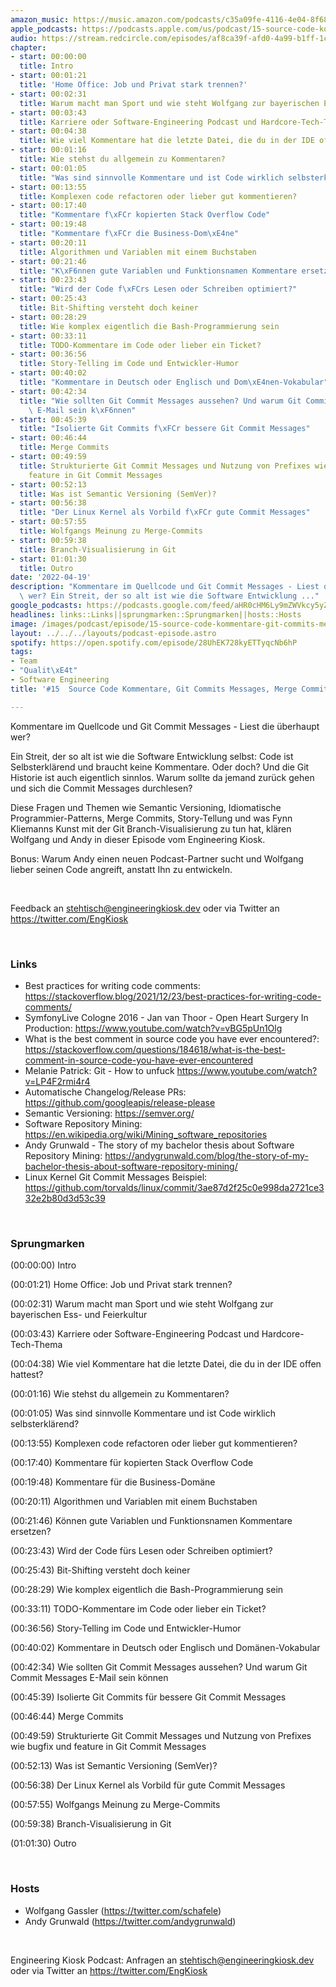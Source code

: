 ```yaml
---
amazon_music: https://music.amazon.com/podcasts/c35a09fe-4116-4e04-8f68-77d61b112e46/episodes/514b60e4-f920-4b57-9e7a-fb050f7c922d/engineering-kiosk-15-source-code-kommentare-git-commits-messages-merge-commits-und-branch-visualisierungs-kunst
apple_podcasts: https://podcasts.apple.com/us/podcast/15-source-code-kommentare-git-commits-messages-merge/id1603082924?i=1000557995942
audio: https://stream.redcircle.com/episodes/af8ca39f-afd0-4a99-b1ff-1cc11ab176ad/stream.mp3
chapter:
- start: 00:00:00
  title: Intro
- start: 00:01:21
  title: 'Home Office: Job und Privat stark trennen?'
- start: 00:02:31
  title: Warum macht man Sport und wie steht Wolfgang zur bayerischen Ess- und Feierkultur
- start: 00:03:43
  title: Karriere oder Software-Engineering Podcast und Hardcore-Tech-Thema
- start: 00:04:38
  title: Wie viel Kommentare hat die letzte Datei, die du in der IDE offen hattest?
- start: 00:01:16
  title: Wie stehst du allgemein zu Kommentaren?
- start: 00:01:05
  title: "Was sind sinnvolle Kommentare und ist Code wirklich selbsterkl\xE4rend?"
- start: 00:13:55
  title: Komplexen code refactoren oder lieber gut kommentieren?
- start: 00:17:40
  title: "Kommentare f\xFCr kopierten Stack Overflow Code"
- start: 00:19:48
  title: "Kommentare f\xFCr die Business-Dom\xE4ne"
- start: 00:20:11
  title: Algorithmen und Variablen mit einem Buchstaben
- start: 00:21:46
  title: "K\xF6nnen gute Variablen und Funktionsnamen Kommentare ersetzen?"
- start: 00:23:43
  title: "Wird der Code f\xFCrs Lesen oder Schreiben optimiert?"
- start: 00:25:43
  title: Bit-Shifting versteht doch keiner
- start: 00:28:29
  title: Wie komplex eigentlich die Bash-Programmierung sein
- start: 00:33:11
  title: TODO-Kommentare im Code oder lieber ein Ticket?
- start: 00:36:56
  title: Story-Telling im Code und Entwickler-Humor
- start: 00:40:02
  title: "Kommentare in Deutsch oder Englisch und Dom\xE4nen-Vokabular"
- start: 00:42:34
  title: "Wie sollten Git Commit Messages aussehen? Und warum Git Commit Messages\
    \ E-Mail sein k\xF6nnen"
- start: 00:45:39
  title: "Isolierte Git Commits f\xFCr bessere Git Commit Messages"
- start: 00:46:44
  title: Merge Commits
- start: 00:49:59
  title: Strukturierte Git Commit Messages und Nutzung von Prefixes wie bugfix und
    feature in Git Commit Messages
- start: 00:52:13
  title: Was ist Semantic Versioning (SemVer)?
- start: 00:56:38
  title: "Der Linux Kernel als Vorbild f\xFCr gute Commit Messages"
- start: 00:57:55
  title: Wolfgangs Meinung zu Merge-Commits
- start: 00:59:38
  title: Branch-Visualisierung in Git
- start: 01:01:30
  title: Outro
date: '2022-04-19'
description: "Kommentare im Quellcode und Git Commit Messages - Liest die \xFCberhaupt\
  \ wer? Ein Streit, der so alt ist wie die Software Entwicklung ..."
google_podcasts: https://podcasts.google.com/feed/aHR0cHM6Ly9mZWVkcy5yZWRjaXJjbGUuY29tLzBlY2ZkZmQ3LWZkYTEtNGMzZC05NTE1LTQ3NjcyN2Y5ZGY1ZQ/episode/M2NhMGI4OWMtNzU0NS00MDNkLTg4NWQtZTk5ODFhNDYyYTll?sa=X&ved=0CAUQkfYCahcKEwi4xMSxj4L4AhUAAAAAHQAAAAAQNQ
headlines: links::Links||sprungmarken::Sprungmarken||hosts::Hosts
image: /images/podcast/episode/15-source-code-kommentare-git-commits-messages-merge-commits-und-branch-visualisierungs-kunst.jpg
layout: ../../../layouts/podcast-episode.astro
spotify: https://open.spotify.com/episode/28UhEK728kyETTyqcNb6hP
tags:
- Team
- "Qualit\xE4t"
- Software Engineering
title: '#15  Source Code Kommentare, Git Commits Messages, Merge Commits und Branch-Visualisierungs-Kunst'

---
```

<p>Kommentare im Quellcode und Git Commit Messages - Liest die überhaupt wer?</p><p>Ein Streit, der so alt ist wie die Software Entwicklung selbst: Code ist Selbsterklärend und braucht keine Kommentare. Oder doch? Und die Git Historie ist auch eigentlich sinnlos. Warum sollte da jemand zurück gehen und sich die Commit Messages durchlesen?</p><p>Diese Fragen und Themen wie Semantic Versioning, Idiomatische Programmier-Patterns, Merge Commits, Story-Tellung und was Fynn Kliemanns Kunst mit der Git Branch-Visualisierung zu tun hat, klären Wolfgang und Andy in dieser Episode vom Engineering Kiosk.</p><p>Bonus: Warum Andy einen neuen Podcast-Partner sucht und Wolfgang lieber seinen Code angreift, anstatt Ihn zu entwickeln.</p><p><br></p><p>Feedback an <a href="mailto:stehtisch@engineeringkiosk.dev" rel="nofollow">stehtisch@engineeringkiosk.dev</a> oder via Twitter an <a href="https://twitter.com/EngKiosk" rel="nofollow">https://twitter.com/EngKiosk</a></p><p><br></p><h3 id="links">Links</h3><ul><li>Best practices for writing code comments: <a href="https://stackoverflow.blog/2021/12/23/best-practices-for-writing-code-comments/" rel="nofollow">https://stackoverflow.blog/2021/12/23/best-practices-for-writing-code-comments/</a> </li><li>SymfonyLive Cologne 2016 - Jan van Thoor - Open Heart Surgery In Production: <a href="https://www.youtube.com/watch?v=vBG5pUn1Olg" rel="nofollow">https://www.youtube.com/watch?v=vBG5pUn1Olg</a></li><li>What is the best comment in source code you have ever encountered?: <a href="https://stackoverflow.com/questions/184618/what-is-the-best-comment-in-source-code-you-have-ever-encountered" rel="nofollow">https://stackoverflow.com/questions/184618/what-is-the-best-comment-in-source-code-you-have-ever-encountered</a></li><li>Melanie Patrick: Git - How to unfuck <a href="https://www.youtube.com/watch?v=LP4F2rmi4r4" rel="nofollow">https://www.youtube.com/watch?v=LP4F2rmi4r4</a></li><li>Automatische Changelog/Release PRs: <a href="https://github.com/googleapis/release-please" rel="nofollow">https://github.com/googleapis/release-please</a></li><li>Semantic Versioning: <a href="https://semver.org/" rel="nofollow">https://semver.org/</a></li><li>Software Repository Mining: <a href="https://en.wikipedia.org/wiki/Mining_software_repositories" rel="nofollow">https://en.wikipedia.org/wiki/Mining_software_repositories</a></li><li>Andy Grunwald - The story of my bachelor thesis about Software Repository Mining: <a href="https://andygrunwald.com/blog/the-story-of-my-bachelor-thesis-about-software-repository-mining/" rel="nofollow">https://andygrunwald.com/blog/the-story-of-my-bachelor-thesis-about-software-repository-mining/</a></li><li>Linux Kernel Git Commit Messages Beispiel: <a href="https://github.com/torvalds/linux/commit/3ae87d2f25c0e998da2721ce332e2b80d3d53c39" rel="nofollow">https://github.com/torvalds/linux/commit/3ae87d2f25c0e998da2721ce332e2b80d3d53c39</a></li></ul><p><br></p><h3 id="sprungmarken">Sprungmarken</h3><p>(00:00:00) Intro</p><p>(00:01:21) Home Office: Job und Privat stark trennen?</p><p>(00:02:31) Warum macht man Sport und wie steht Wolfgang zur bayerischen Ess- und Feierkultur</p><p>(00:03:43) Karriere oder Software-Engineering Podcast und Hardcore-Tech-Thema</p><p>(00:04:38) Wie viel Kommentare hat die letzte Datei, die du in der IDE offen hattest?</p><p>(00:01:16) Wie stehst du allgemein zu Kommentaren?</p><p>(00:01:05) Was sind sinnvolle Kommentare und ist Code wirklich selbsterklärend?</p><p>(00:13:55) Komplexen code refactoren oder lieber gut kommentieren?</p><p>(00:17:40) Kommentare für kopierten Stack Overflow Code</p><p>(00:19:48) Kommentare für die Business-Domäne</p><p>(00:20:11) Algorithmen und Variablen mit einem Buchstaben</p><p>(00:21:46) Können gute Variablen und Funktionsnamen Kommentare ersetzen?</p><p>(00:23:43) Wird der Code fürs Lesen oder Schreiben optimiert?</p><p>(00:25:43) Bit-Shifting versteht doch keiner</p><p>(00:28:29) Wie komplex eigentlich die Bash-Programmierung sein</p><p>(00:33:11) TODO-Kommentare im Code oder lieber ein Ticket?</p><p>(00:36:56) Story-Telling im Code und Entwickler-Humor</p><p>(00:40:02) Kommentare in Deutsch oder Englisch und Domänen-Vokabular</p><p>(00:42:34) Wie sollten Git Commit Messages aussehen? Und warum Git Commit Messages E-Mail sein können</p><p>(00:45:39) Isolierte Git Commits für bessere Git Commit Messages</p><p>(00:46:44) Merge Commits</p><p>(00:49:59) Strukturierte Git Commit Messages und Nutzung von Prefixes wie bugfix und feature in Git Commit Messages</p><p>(00:52:13) Was ist Semantic Versioning (SemVer)?</p><p>(00:56:38) Der Linux Kernel als Vorbild für gute Commit Messages</p><p>(00:57:55) Wolfgangs Meinung zu Merge-Commits</p><p>(00:59:38) Branch-Visualisierung in Git</p><p>(01:01:30) Outro</p><p><br></p><h3 id="hosts">Hosts</h3><ul><li>Wolfgang Gassler (<a href="https://twitter.com/schafele" rel="nofollow">https://twitter.com/schafele</a>)</li><li>Andy Grunwald (<a href="https://twitter.com/andygrunwald" rel="nofollow">https://twitter.com/andygrunwald</a>)</li></ul><p><br></p><p>Engineering Kiosk Podcast: Anfragen an <a href="mailto:stehtisch@engineeringkiosk.dev" rel="nofollow">stehtisch@engineeringkiosk.dev</a> oder via Twitter an <a href="https://twitter.com/EngKiosk" rel="nofollow">https://twitter.com/EngKiosk</a></p>